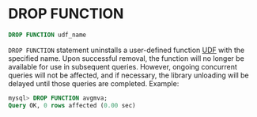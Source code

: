 # DROP FUNCTION

```sql
DROP FUNCTION udf_name
```

`DROP FUNCTION` statement uninstalls a user-defined function [UDF](../../../Extensions/UDFs_and_Plugins/UDF.md) with the specified name. Upon successful removal, the function will no longer be available for use in subsequent queries. However, ongoing concurrent queries will not be affected, and if necessary, the library unloading will be delayed until those queries are completed. Example:

```sql
mysql> DROP FUNCTION avgmva;
Query OK, 0 rows affected (0.00 sec)
```
<!-- proofread -->